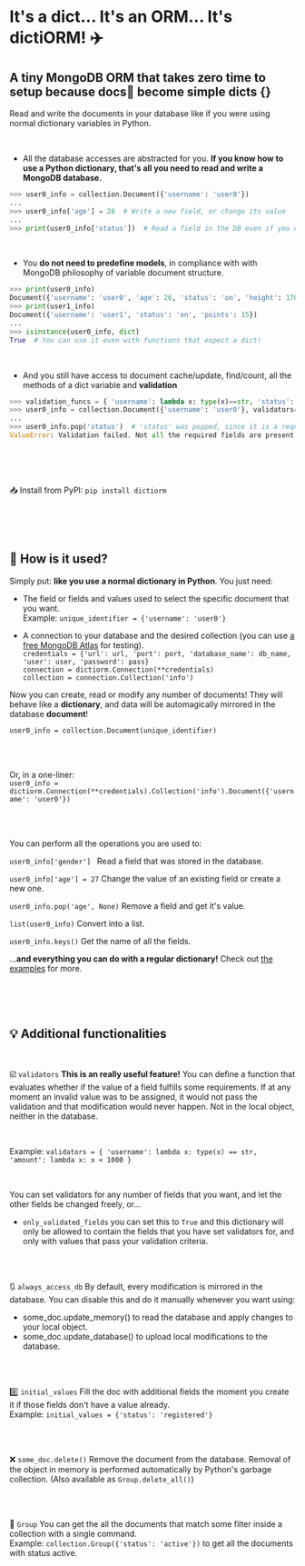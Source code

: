 It's a dict... It's an ORM... It's dictiORM! :airplane:
=======================================================

A tiny MongoDB ORM that takes zero time to setup because docs:page_with_curl: become simple dicts **{}**
--------------------------------------------------------------------------------------------------------

Read and write the documents in your database like if you were using normal dictionary variables in Python.

<br>

- All the database accesses are abstracted for you. **If you know how to use a Python dictionary, that's all you need to read and write a MongoDB database.**
```python
>>> user0_info = collection.Document({'username': 'user0'})
...
>>> user0_info['age'] = 26  # Write a new field, or change its value
...
>>> print(user0_info['status'])  # Read a field in the DB even if you dit not explicitly declare it
```

<br>

- You **do not need to predefine models**, in compliance with with MongoDB philosophy of variable document structure.
```python
>>> print(user0_info)
Document({'username': 'user0', 'age': 26, 'status': 'on', 'height': 170})
>>> print(user1_info)
Document({'username': 'user1', 'status': 'on', 'points': 15})
...
>>> isinstance(user0_info, dict)
True  # You can use it even with functions that expect a dict!
```

<br>

- And you still have access to document cache/update, find/count, all the methods of a dict variable and **validation**
```python
>>> validation_funcs = { 'username': lambda x: type(x)==str, 'status': lambda x: x in ('on', 'off') }
>>> user0_info = collection.Document({'username': 'user0'}, validators=validation_funcs)
...
>>> user0_info.pop('status')  # 'status' was popped, since it is a required field, validation will fail
ValueError: Validation failed. Not all the required fields are present. Missing: {'status'}
```

<br>
<br>
<br>

:inbox_tray: Install from PyPI: `pip install dictiorm`

<br>
<br>
<br>

:raising_hand: How is it used?
------------------------------


Simply put: **like you use a normal dictionary in Python**. You just need:
  * The field or fields and values used to select the specific document that you want.
<br>  Example: `unique_identifier = {'username': 'user0'}`

  * A connection to your database and the desired collection \(you can use [a free MongoDB Atlas](https://www.mongodb.com/cloud/atlas/pricing) for testing\).
<br>  `credentials = {'url': url, 'port': port, 'database_name': db_name, 'user': user, 'password': pass}`
<br>  `connection = dictiorm.Connection(**credentials)`
<br>  `collection = connection.Collection('info')`


Now you can create, read or modify any number of documents! They will behave like a **dictionary**, and data will be automagically mirrored in the database **document**!

`user0_info = collection.Document(unique_identifier)`

<br>
<br>

Or, in a one-liner:
<br>`user0_info = dictiorm.Connection(**credentials).Collection('info').Document({'username': 'user0'})`

<br>
<br>

You can perform all the operations you are used to:

`user0_info['gender'] ` Read a field that was stored in the database.

`user0_info['age'] = 27` Change the value of an existing field or create a new one.

`user0_info.pop('age', None)` Remove a field and get it's value.

`list(user0_info)` Convert into a list.

`user0_info.keys()` Get the name of all the fields.

...**and everything you can do with a regular dictionary!**
Check out [the examples](/example) for more.

<br>
<br>
<br>


:bulb: Additional functionalities
---------------------------------

<br>

:ballot_box_with_check: `validators` **This is an really useful feature!** You can define a function that evaluates whether if the value of a field  fulfills some requirements. If at any moment an invalid value was to be assigned, it would not pass the validation and that modification would never happen. Not in the local object, neither in the database.

<br>

Example: `validators = { 'username': lambda x: type(x) == str, 'amount': lambda x: x < 1000 }`

<br>

  You can set validators for any number of fields that you want, and let the other fields be changed freely, or...

* `only_validated_fields` you can set this to `True` and this dictionary will only be allowed to contain the fields that you have set validators for, and only with values that pass your validation criteria.

<br>
<br>

:arrows_clockwise: `always_access_db` By default, every modification is mirrored in the database. You can disable this and do it manually whenever you want using:
  - some_doc.update_memory() to read the database and apply changes to your local object.
  - some_doc.update_database() to upload local modifications to the database.

<br>
<br>

:zero: `initial_values` Fill the doc with additional fields the moment you create it if those fields don't have a value already.
<br>Example: `initial_values = {'status': 'registered'}`

<br>
<br>

:x: `some_doc.delete()` Remove the document from the database. Removal of the object in memory is performed automatically by Python's garbage collection. (Also available as `Group.delete_all()`)

<br>
<br>

:paperclip: `Group` You can get the all the documents that match some filter inside a collection with a single command.
<br>Example: `collection.Group({'status': 'active'})` to get all the documents with status active.
